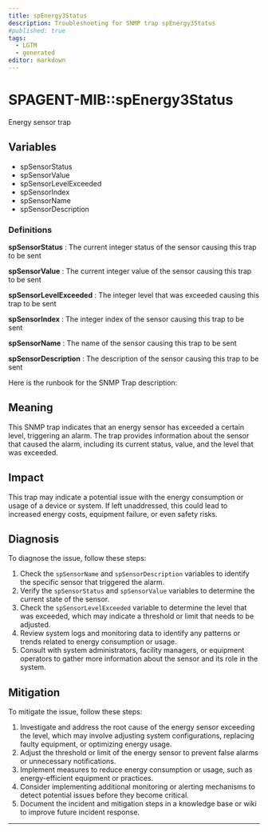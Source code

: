 ```yaml
---
title: spEnergy3Status
description: Troubleshooting for SNMP trap spEnergy3Status
#published: true
tags:
  - LGTM
  - generated
editor: markdown
---
```


# SPAGENT-MIB::spEnergy3Status 

Energy sensor trap 


## Variables


  - spSensorStatus
  - spSensorValue
  - spSensorLevelExceeded
  - spSensorIndex
  - spSensorName
  - spSensorDescription 

### Definitions 


**spSensorStatus** 
: The current integer status of the sensor causing this trap to be sent 

**spSensorValue** 
: The current integer value of the sensor causing this trap to be sent 

**spSensorLevelExceeded** 
: The integer level that was exceeded causing this trap to be sent 

**spSensorIndex** 
: The integer index of the sensor causing this trap to be sent 

**spSensorName** 
: The name of the sensor causing this trap to be sent 

**spSensorDescription** 
: The description of the sensor causing this trap to be sent 


Here is the runbook for the SNMP Trap description:

## Meaning

This SNMP trap indicates that an energy sensor has exceeded a certain level, triggering an alarm. The trap provides information about the sensor that caused the alarm, including its current status, value, and the level that was exceeded.

## Impact

This trap may indicate a potential issue with the energy consumption or usage of a device or system. If left unaddressed, this could lead to increased energy costs, equipment failure, or even safety risks.

## Diagnosis

To diagnose the issue, follow these steps:

1. Check the `spSensorName` and `spSensorDescription` variables to identify the specific sensor that triggered the alarm.
2. Verify the `spSensorStatus` and `spSensorValue` variables to determine the current state of the sensor.
3. Check the `spSensorLevelExceeded` variable to determine the level that was exceeded, which may indicate a threshold or limit that needs to be adjusted.
4. Review system logs and monitoring data to identify any patterns or trends related to energy consumption or usage.
5. Consult with system administrators, facility managers, or equipment operators to gather more information about the sensor and its role in the system.

## Mitigation

To mitigate the issue, follow these steps:

1. Investigate and address the root cause of the energy sensor exceeding the level, which may involve adjusting system configurations, replacing faulty equipment, or optimizing energy usage.
2. Adjust the threshold or limit of the energy sensor to prevent false alarms or unnecessary notifications.
3. Implement measures to reduce energy consumption or usage, such as energy-efficient equipment or practices.
4. Consider implementing additional monitoring or alerting mechanisms to detect potential issues before they become critical.
5. Document the incident and mitigation steps in a knowledge base or wiki to improve future incident response.
---




